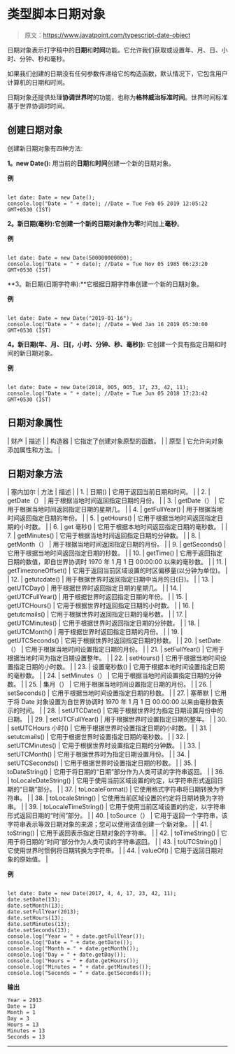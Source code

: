 # 类型脚本日期对象

> 原文：<https://www.javatpoint.com/typescript-date-object>

日期对象表示打字稿中的**日期**和**时间**功能。它允许我们获取或设置年、月、日、小时、分钟、秒和毫秒。

如果我们创建的日期没有任何参数传递给它的构造函数，默认情况下，它包含用户计算机的日期和时间。

日期对象还提供处理**协调世界时**的功能，也称为**格林威治标准时间**。世界时间标准基于世界协调时时间。

## 创建日期对象

创建新日期对象有四种方法:

**1。new Date():** 用当前的**日期**和**时间**创建一个新的日期对象。

**例**

```

let date: Date = new Date();
console.log("Date = " + date); //Date = Tue Feb 05 2019 12:05:22 GMT+0530 (IST)

```

**2。新日期(毫秒):**它创建一个新的日期对象作为**零**时间加上**毫秒**。

**例**

```

let date: Date = new Date(500000000000);
console.log("Date = " + date); //Date = Tue Nov 05 1985 06:23:20 GMT+0530 (IST)

```

**3。新日期(日期字符串):**它根据日期字符串创建一个新的日期对象。

**例**

```

let date: Date = new Date("2019-01-16");
console.log("Date = " + date); //Date = Wed Jan 16 2019 05:30:00 GMT+0530 (IST)

```

**4。新日期(年、月、日[，小时、分钟、秒、毫秒]):** 它创建一个具有指定日期和时间的新日期对象。

**例**

```

let date: Date = new Date(2018, 0O5, 0O5, 17, 23, 42, 11);
console.log("Date = " + date); //Date = Tue Jun 05 2018 17:23:42 GMT+0530 (IST)

```

## 日期对象属性

| 财产 | 描述 |
| 构造器 | 它指定了创建对象原型的函数。 |
| 原型 | 它允许向对象添加属性和方法。 |

## 日期对象方法

| 塞内加尔 | 方法 | 描述 |
| 1. | 日期() | 它用于返回当前日期和时间。 |
| 2. | getDate（） | 用于根据当地时间返回指定日期的月份。 |
| 3. | getDate（） | 它用于根据当地时间返回指定日期的星期几。 |
| 4. | getFullYear() | 用于根据当地时间返回指定日期的年份。 |
| 5. | getHours() | 它用于根据当地时间返回指定日期的小时数。 |
| 6. | get 毫秒() | 它用于根据本地时间返回指定日期的毫秒数。 |
| 7. | getMinutes() | 它用于根据当地时间返回指定日期的分钟数。 |
| 8. | getMonth（） | 用于根据当地时间返回指定日期的月份。 |
| 9. | getSeconds() | 它用于根据当地时间返回指定日期的秒数。 |
| 10. | getTime() | 它用于返回指定日期的数值，即自世界协调时 1970 年 1 月 1 日 00:00:00 以来的毫秒数。 |
| 11. | getTimezoneOffset() | 它用于返回当前区域设置的时区偏移量(以分钟为单位)。 |
| 12. | getutcdate() | 用于根据世界时返回指定日期中当月的日(日)。 |
| 13. | getUTCDay() | 用于根据世界时返回指定日期的星期几。 |
| 14. | getUTCFullYear() | 用于根据世界时返回指定日期的年份。 |
| 15. | getUTCHours() | 它用于根据世界时返回指定日期的小时数。 |
| 16. | getutcmails() | 它用于根据世界时返回指定日期的毫秒数。 |
| 17. | getUTCMinutes() | 它用于根据世界时返回指定日期的分钟数。 |
| 18. | getUTCMonth() | 用于根据世界时返回指定日期的月份。 |
| 19. | getUTCSeconds() | 它用于根据世界时返回指定日期的秒数。 |
| 20. | setDate（） | 它用于根据当地时间设置指定日期的月份。 |
| 21. | setFullYear() | 它用于根据当地时间为指定日期设置整年。 |
| 22. | setHours() | 它用于根据当地时间设置指定日期的小时数。 |
| 23. | 设置毫秒数() | 它用于根据本地时间设置指定日期的毫秒数。 |
| 24. | setMinutes（） | 它用于根据当地时间设置指定日期的分钟数。 |
| 25. | 集月（） | 它用于根据当地时间设置指定日期的月份。 |
| 26. | setSeconds() | 它用于根据当地时间设置指定日期的秒数。 |
| 27. | 塞蒂默 | 它用于将 Date 对象设置为自世界协调时 1970 年 1 月 1 日 00:00:00 以来由毫秒数表示的时间。 |
| 28. | setUTCDate() | 它用于根据世界时为指定日期设置月份中的日期。 |
| 29. | setUTCFullYear() | 用于根据世界时设置指定日期的整年。 |
| 30. | setUTCHours 小时() | 它用于根据世界时设置指定日期的小时数。 |
| 31. | setutcmails() | 它用于根据世界时设置指定日期的毫秒数。 |
| 32. | setUTCMinutes() | 它用于根据世界时设置指定日期的分钟数。 |
| 33. | setUTCMonth() | 它用于根据世界时为指定日期设置月份。 |
| 34. | setUTCSeconds() | 它用于根据世界时设置指定日期的秒数。 |
| 35. | toDateString() | 它用于将日期的“日期”部分作为人类可读的字符串返回。 |
| 36. | toLocaleDateString() | 它用于使用当前区域设置的约定，以字符串形式返回日期的“日期”部分。 |
| 37. | toLocaleFormat() | 它使用格式字符串将日期转换为字符串。 |
| 38. | toLocaleString() | 它使用当前区域设置的约定将日期转换为字符串。 |
| 39. | toLocaleTimeString() | 它用于使用当前区域设置的约定，以字符串形式返回日期的“时间”部分。 |
| 40. | toSource（） | 它用于返回一个字符串，该字符串表示等效日期对象的来源；您可以使用该值创建一个新对象。 |
| 41. | toString() | 它用于返回表示指定日期对象的字符串。 |
| 42. | toTimeString() | 它用于将日期的“时间”部分作为人类可读的字符串返回。 |
| 43. | toUTCString() | 它使用世界时惯例将日期转换为字符串。 |
| 44. | valueOf() | 它用于返回日期对象的原始值。 |

**例**

```

let date: Date = new Date(2017, 4, 4, 17, 23, 42, 11);
date.setDate(13);
date.setMonth(13);
date.setFullYear(2013);
date.setHours(13);
date.setMinutes(13);
date.setSeconds(13);
console.log("Year = " + date.getFullYear());
console.log("Date = " + date.getDate());
console.log("Month = " + date.getMonth());
console.log("Day = " + date.getDay());
console.log("Hours = " + date.getHours());
console.log("Minutes = " + date.getMinutes());
console.log("Seconds = " + date.getSeconds());

```

**输出**

```
Year = 2013
Date = 13
Month = 1
Day = 3
Hours = 13
Minutes = 13
Seconds = 13

```

* * *